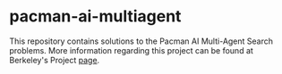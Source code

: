 # pacman-ai-multiagent
This repository contains solutions to the Pacman AI Multi-Agent Search problems. More information regarding this project can 
be found at Berkeley's Project [page](http://ai.berkeley.edu/multiagent.html).
